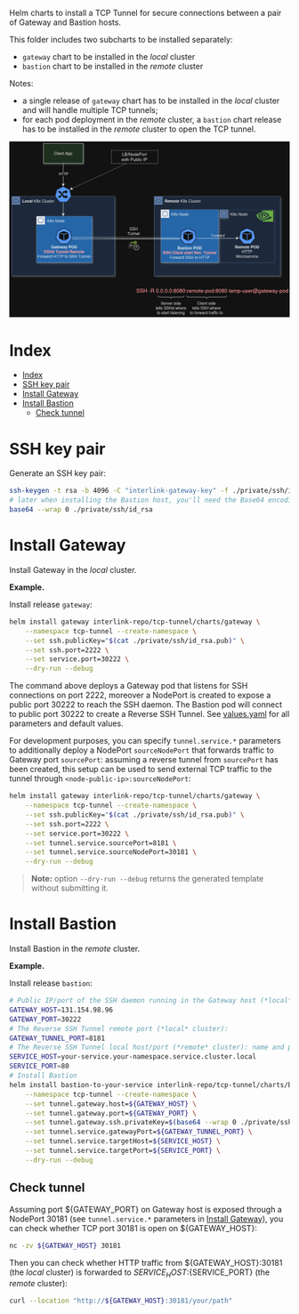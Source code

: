 Helm charts to install a TCP Tunnel for secure connections between a pair of Gateway and Bastion hosts.

This folder includes two subcharts to be installed separately:

- `gateway` chart to be installed in the *local* cluster
- `bastion` chart to be installed in the *remote* cluster

Notes:

- a single release of `gateway` chart has to be installed in the *local* cluster and will handle multiple TCP tunnels;
- for each pod deployment in the *remote* cluster, a `bastion` chart release has to be installed in the *remote* cluster to open the TCP tunnel.

![Diagram of TCP Tunnel](./diagram.png)

# Index

- [Index](#index)
- [SSH key pair](#ssh-key-pair)
- [Install Gateway](#install-gateway)
- [Install Bastion](#install-bastion)
  - [Check tunnel](#check-tunnel)

# SSH key pair

Generate an SSH key pair:

```sh
ssh-keygen -t rsa -b 4096 -C "interlink-gateway-key" -f ./private/ssh/id_rsa -N ""
# later when installing the Bastion host, you'll need the Base64 encoding of private key that you can generate as follows:
base64 --wrap 0 ./private/ssh/id_rsa
```

# Install Gateway

Install Gateway in the *local* cluster.

**Example.**

Install release `gateway`:

```sh
helm install gateway interlink-repo/tcp-tunnel/charts/gateway \
    --namespace tcp-tunnel --create-namespace \
    --set ssh.publicKey="$(cat ./private/ssh/id_rsa.pub)" \
    --set ssh.port=2222 \
    --set service.port=30222 \
    --dry-run --debug
```

The command above deploys a Gateway pod that listens for SSH connections on port 2222, moreover a NodePort is created to expose a public port 30222 to reach the SSH daemon.
The Bastion pod will connect to public port 30222 to create a Reverse SSH Tunnel.
See [values.yaml](src/infr/charts/tcp-tunnel/charts/gateway/values.yaml) for all parameters and default values.

For development purposes, you can specify `tunnel.service.*` parameters to additionally deploy a NodePort `sourceNodePort` that forwards traffic to Gateway port `sourcePort`: assuming a reverse tunnel from `sourcePort` has been created, this setup can be used to send external TCP traffic to the tunnel through `<node-public-ip>:sourceNodePort`:

```sh
helm install gateway interlink-repo/tcp-tunnel/charts/gateway \
    --namespace tcp-tunnel --create-namespace \
    --set ssh.publicKey="$(cat ./private/ssh/id_rsa.pub)" \
    --set ssh.port=2222 \
    --set service.port=30222 \
    --set tunnel.service.sourcePort=8181 \
    --set tunnel.service.sourceNodePort=30181 \
    --dry-run --debug
```

> **Note:** option `--dry-run --debug` returns the generated template without submitting it.

# Install Bastion

Install Bastion in the *remote* cluster.

**Example.**

Install release `bastion`:

```sh
# Public IP/port of the SSH daemon running in the Gateway host (*local* cluster):
GATEWAY_HOST=131.154.98.96
GATEWAY_PORT=30222
# The Reverse SSH Tunnel remote port (*local* cluster):
GATEWAY_TUNNEL_PORT=8181
# The Reverse SSH Tunnel local host/port (*remote* cluster): name and port of the service where the Bastion host will forward traffic coming from the tunnel (it can be a service name in Bastion's kubernetes cluster)
SERVICE_HOST=your-service.your-namespace.service.cluster.local
SERVICE_PORT=80
# Install Bastion
helm install bastion-to-your-service interlink-repo/tcp-tunnel/charts/bastion \
    --namespace tcp-tunnel --create-namespace \
    --set tunnel.gateway.host=${GATEWAY_HOST} \
    --set tunnel.gateway.port=${GATEWAY_PORT} \
    --set tunnel.gateway.ssh.privateKey=$(base64 --wrap 0 ./private/ssh/id_rsa ) \
    --set tunnel.service.gatewayPort=${GATEWAY_TUNNEL_PORT} \
    --set tunnel.service.targetHost=${SERVICE_HOST} \
    --set tunnel.service.targetPort=${SERVICE_PORT} \
    --dry-run --debug
```

## Check tunnel

Assuming port ${GATEWAY_PORT} on Gateway host is exposed through a NodePort 30181 (see `tunnel.service.*` parameters in [Install Gateway](#install-gateway)),
you can check whether TCP port 30181 is open on ${GATEWAY_HOST}:

```sh
nc -zv ${GATEWAY_HOST} 30181
```

Then you can check whether HTTP traffic from ${GATEWAY_HOST}:30181 (the *local* cluster) is forwarded to ${SERVICE_HOST}:${SERVICE_PORT} (the *remote* cluster):

```sh
curl --location "http://${GATEWAY_HOST}:30181/your/path"
```
